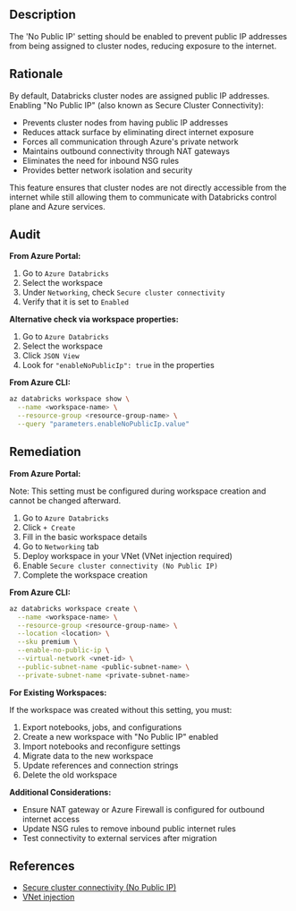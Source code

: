 ## Description

The 'No Public IP' setting should be enabled to prevent public IP addresses from being assigned to cluster nodes, reducing exposure to the internet.

## Rationale

By default, Databricks cluster nodes are assigned public IP addresses. Enabling "No Public IP" (also known as Secure Cluster Connectivity):
- Prevents cluster nodes from having public IP addresses
- Reduces attack surface by eliminating direct internet exposure
- Forces all communication through Azure's private network
- Maintains outbound connectivity through NAT gateways
- Eliminates the need for inbound NSG rules
- Provides better network isolation and security

This feature ensures that cluster nodes are not directly accessible from the internet while still allowing them to communicate with Databricks control plane and Azure services.

## Audit

**From Azure Portal:**

1. Go to `Azure Databricks`
2. Select the workspace
3. Under `Networking`, check `Secure cluster connectivity`
4. Verify that it is set to `Enabled`

**Alternative check via workspace properties:**

1. Go to `Azure Databricks`
2. Select the workspace
3. Click `JSON View`
4. Look for `"enableNoPublicIp": true` in the properties

**From Azure CLI:**

```bash
az databricks workspace show \
  --name <workspace-name> \
  --resource-group <resource-group-name> \
  --query "parameters.enableNoPublicIp.value"
```

## Remediation

**From Azure Portal:**

Note: This setting must be configured during workspace creation and cannot be changed afterward.

1. Go to `Azure Databricks`
2. Click `+ Create`
3. Fill in the basic workspace details
4. Go to `Networking` tab
5. Deploy workspace in your VNet (VNet injection required)
6. Enable `Secure cluster connectivity (No Public IP)`
7. Complete the workspace creation

**From Azure CLI:**

```bash
az databricks workspace create \
  --name <workspace-name> \
  --resource-group <resource-group-name> \
  --location <location> \
  --sku premium \
  --enable-no-public-ip \
  --virtual-network <vnet-id> \
  --public-subnet-name <public-subnet-name> \
  --private-subnet-name <private-subnet-name>
```

**For Existing Workspaces:**

If the workspace was created without this setting, you must:

1. Export notebooks, jobs, and configurations
2. Create a new workspace with "No Public IP" enabled
3. Import notebooks and reconfigure settings
4. Migrate data to the new workspace
5. Update references and connection strings
6. Delete the old workspace

**Additional Considerations:**

- Ensure NAT gateway or Azure Firewall is configured for outbound internet access
- Update NSG rules to remove inbound public internet rules
- Test connectivity to external services after migration

## References

- [Secure cluster connectivity (No Public IP)](https://docs.microsoft.com/en-us/azure/databricks/security/network/secure-cluster-connectivity)
- [VNet injection](https://docs.microsoft.com/en-us/azure/databricks/administration-guide/cloud-configurations/azure/vnet-inject)

